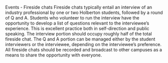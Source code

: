 Events - Fireside chats
Fireside chats typically entail an interview of an industry professional by one or two Holberton students, followed by a round of Q and A. Students who volunteer to run the interview have the opportunity to develop a list of questions relevant to the interviewee’s experience. This is excellent practice both in self-direction and public speaking. The interview portion should occupy roughly half of the total fireside chat. The Q and A portion can be managed either by the student interviewers or the interviewee, depending on the interviewee’s preference. All fireside chats should be recorded and broadcast to other campuses as a means to share the opportunity with everyone.